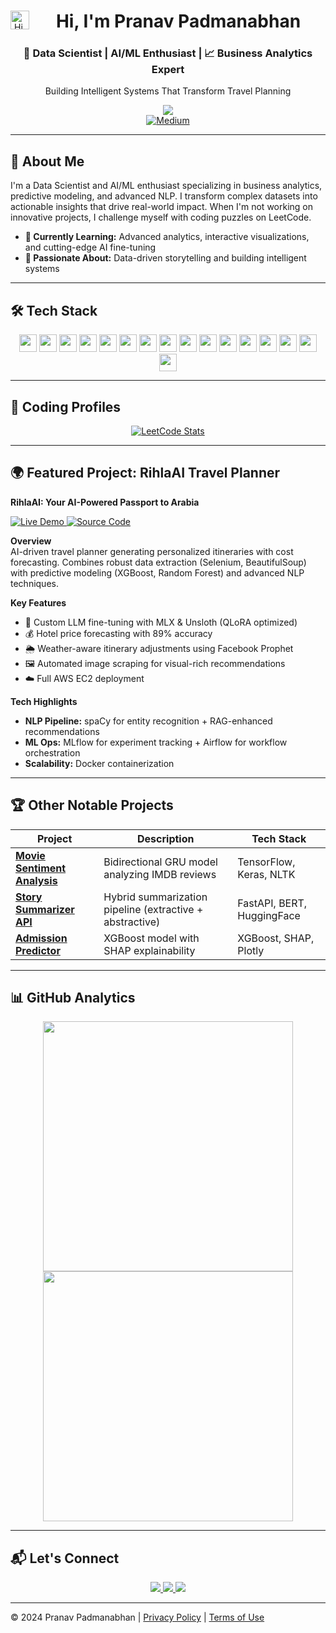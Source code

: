 <div align="center">
  <img align="left" src="https://media.giphy.com/media/hvRJCLFzcasrR4ia7z/giphy.gif" width="30px" alt="Hi, I'm Pranav Padmanabhan">
  <h1>Hi, I'm Pranav Padmanabhan</h1>
  <h3>🤖 Data Scientist | AI/ML Enthusiast | 📈 Business Analytics Expert</h3>
  <p>Building Intelligent Systems That Transform Travel Planning</p>
</div>

<div align="center">
  <a href="https://www.linkedin.com/in/pranav-padmanabhan-903934249/">
    <img src="https://img.shields.io/badge/-LinkedIn-blue?style=for-the-badge&logo=linkedin)](https://www.linkedin.com/in/pranav-padmanabhan-903934249/">
  </a>
  <br>
  <a href="https://medium.com/@pranavpadmanabhan1234">
    <img src="https://img.shields.io/badge/-Read_My_Tech_Blogs-black?style=for-the-badge&logo=medium" alt="Medium">
  </a>
  <br>
<!--   <a href="https://pranavpadmanabhan.com">
    <img src="https://img.shields.io/badge/View-Portfolio-success?style=for-the-badge&logo=react" alt="Portfolio">
  </a> -->
</div>

---

## 🚀 About Me

I'm a Data Scientist and AI/ML enthusiast specializing in business analytics, predictive modeling, and advanced NLP. I transform complex datasets into actionable insights that drive real-world impact. When I'm not working on innovative projects, I challenge myself with coding puzzles on LeetCode.

- **🔧 Currently Learning:** Advanced analytics, interactive visualizations, and cutting-edge AI fine-tuning  
- **🚀 Passionate About:** Data-driven storytelling and building intelligent systems 
---



## 🛠️ Tech Stack

<div align="center">
  <img src="https://img.shields.io/badge/Python-3776AB?style=flat&logo=python&logoColor=white" height="28">
  <img src="https://img.shields.io/badge/Pandas-150458?style=flat&logo=pandas&logoColor=white" height="28">
  <img src="https://img.shields.io/badge/NumPy-013243?style=flat&logo=numpy&logoColor=white" height="28">
  <img src="https://img.shields.io/badge/scikit--learn-F7931E?style=flat&logo=scikit-learn&logoColor=white" height="28">
  <img src="https://img.shields.io/badge/XGBoost-FF6600?style=flat&logo=xgboost&logoColor=white" height="28">
  <img src="https://img.shields.io/badge/Selenium-43B02A?style=flat&logo=selenium&logoColor=white" height="28">
  <img src="https://img.shields.io/badge/BeautifulSoup-FFCC33?style=flat&logo=beautifulsoup&logoColor=black" height="28">
  <img src="https://img.shields.io/badge/FastAPI-009688?style=flat&logo=fastapi&logoColor=white" height="28">
  <img src="https://img.shields.io/badge/Streamlit-FF4B4B?style=flat&logo=streamlit&logoColor=white" height="28">
  <img src="https://img.shields.io/badge/AWS-232F3E?style=flat&logo=amazonaws&logoColor=white" height="28">
  <img src="https://img.shields.io/badge/spaCy-306998?style=flat&logo=spacy&logoColor=white" height="28">
  <img src="https://img.shields.io/badge/MLX-FF9900?style=flat&logo=data&logoColor=white" height="28">
  <img src="https://img.shields.io/badge/Unsloth-6A0DAD?style=flat&logo=data&logoColor=white" height="28">
  <img src="https://img.shields.io/badge/QLoRA-009688?style=flat&logo=python&logoColor=white" height="28">
  <img src="https://img.shields.io/badge/Prophet-2C3E50?style=flat&logo=facebook&logoColor=white" height="28">
  <img src="https://img.shields.io/badge/RAG-FFC300?style=flat&logo=python&logoColor=black" height="28">
</div>

---

## 🧮 Coding Profiles

<div align="center">
  <a href="https://leetcode.com/u/pranavpadmanabhan1234/">
    <img src="https://leetcard.jacoblin.cool/pranavpadmanabhan1234?theme=dark&font=Karma&ext=contest" alt="LeetCode Stats">
  </a>
</div>

---

## 🌍 Featured Project: RihlaAI Travel Planner

**RihlaAI: Your AI-Powered Passport to Arabia**  

<div align="left">
  <a href="https://rihlaai.streamlit.app/">
    <img src="https://img.shields.io/badge/Live_Demo-AI_Travel_Guide-blue?style=for-the-badge" alt="Live Demo">
  </a>
  <a href="https://github.com/Pranav9605/RihlaAi_Travel_Planner">
    <img src="https://img.shields.io/badge/Source_Code-181717?style=for-the-badge&logo=github" alt="Source Code">
  </a>
</div>

**Overview**  
AI-driven travel planner generating personalized itineraries with cost forecasting. Combines robust data extraction (Selenium, BeautifulSoup) with predictive modeling (XGBoost, Random Forest) and advanced NLP techniques.

**Key Features**  
- 🧠 Custom LLM fine-tuning with MLX & Unsloth (QLoRA optimized)  
- 💰 Hotel price forecasting with 89% accuracy  
- 🌦️ Weather-aware itinerary adjustments using Facebook Prophet  
- 🖼️ Automated image scraping for visual-rich recommendations  
- ☁️ Full AWS EC2 deployment  

**Tech Highlights**  
- **NLP Pipeline:** spaCy for entity recognition + RAG-enhanced recommendations  
- **ML Ops:** MLflow for experiment tracking + Airflow for workflow orchestration  
- **Scalability:** Docker containerization 

---

## 🏆 Other Notable Projects

| Project | Description | Tech Stack |
|---------|-------------|------------|
| **[Movie Sentiment Analysis](https://github.com/Pranav9605/Movie_sentiment_analysis_RNN)** | Bidirectional GRU model analyzing IMDB reviews | TensorFlow, Keras, NLTK |
| **[Story Summarizer API](https://github.com/Pranav9605/storysummarizer-api)** | Hybrid summarization pipeline (extractive + abstractive) | FastAPI, BERT, HuggingFace |
| **[Admission Predictor](https://github.com/Pranav9605/Graduate-Admission-Prediction-with-Machine-Learning)** | XGBoost model with SHAP explainability | XGBoost, SHAP, Plotly |

---

## 📊 GitHub Analytics

<div align="center">
  <img src="https://github-readme-stats.vercel.app/api?username=Pranav9605&show_icons=true&theme=vue-dark&hide_border=true" width="400">
  <img src="https://github-readme-streak-stats.herokuapp.com?user=Pranav9605&theme=vue-dark&hide_border=true" width="400">
</div>

---

## 📬 Let's Connect

<div align="center">
  <a href="mailto:pranavpadmanabhan9605@gmail.com">
    <img src="https://img.shields.io/badge/Email-D14836?style=for-the-badge&logo=gmail&logoColor=white">
  </a>
  <a href="https://www.linkedin.com/in/pranav-padmanabhan-903934249/">
    <img src="https://img.shields.io/badge/LinkedIn-0077B5?style=for-the-badge&logo=linkedin&logoColor=white">
  </a>
  <a href="https://medium.com/@pranavpadmanabhan1234">
    <img src="https://img.shields.io/badge/Medium-12100E?style=for-the-badge&logo=medium&logoColor=white">
  </a>
</div>

---

© 2024 Pranav Padmanabhan | [Privacy Policy](https://pranavpadmanabhan.com/privacy) | [Terms of Use](https://pranavpadmanabhan.com/terms)
